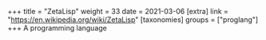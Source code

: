 +++
title = "ZetaLisp"
weight = 33
date = 2021-03-06
[extra]
link = "https://en.wikipedia.org/wiki/ZetaLisp"
[taxonomies]
groups = ["proglang"]
+++
A programming language

